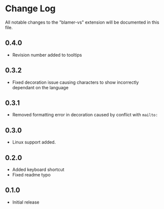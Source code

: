 # Change Log
All notable changes to the "blamer-vs" extension will be documented in this file.

## 0.4.0
- Revision number added to tooltips

## 0.3.2
- Fixed decoration issue causing characters to show incorrectly dependant on the language

## 0.3.1
- Removed formatting error in decoration caused by conflict with `mailto:`

## 0.3.0
- Linux support added.

## 0.2.0
- Added keyboard shortcut
- Fixed readme typo

## 0.1.0
- Initial release